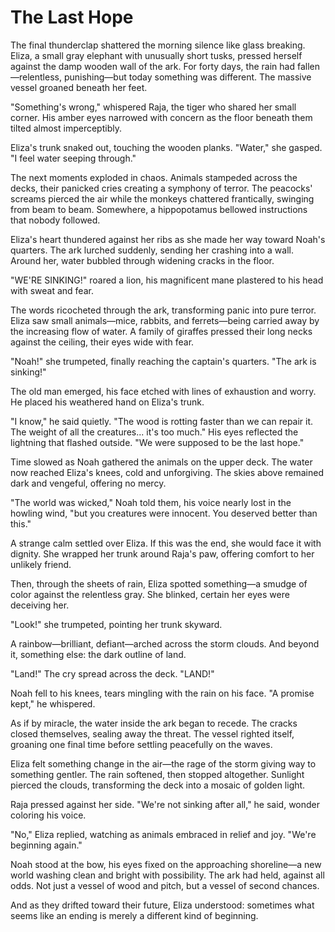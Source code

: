# The Last Hope

The final thunderclap shattered the morning silence like glass breaking. Eliza, a small gray elephant with unusually short tusks, pressed herself against the damp wooden wall of the ark. For forty days, the rain had fallen—relentless, punishing—but today something was different. The massive vessel groaned beneath her feet.

"Something's wrong," whispered Raja, the tiger who shared her small corner. His amber eyes narrowed with concern as the floor beneath them tilted almost imperceptibly.

Eliza's trunk snaked out, touching the wooden planks. "Water," she gasped. "I feel water seeping through."

The next moments exploded in chaos. Animals stampeded across the decks, their panicked cries creating a symphony of terror. The peacocks' screams pierced the air while the monkeys chattered frantically, swinging from beam to beam. Somewhere, a hippopotamus bellowed instructions that nobody followed.

Eliza's heart thundered against her ribs as she made her way toward Noah's quarters. The ark lurched suddenly, sending her crashing into a wall. Around her, water bubbled through widening cracks in the floor.

"WE'RE SINKING!" roared a lion, his magnificent mane plastered to his head with sweat and fear.

The words ricocheted through the ark, transforming panic into pure terror. Eliza saw small animals—mice, rabbits, and ferrets—being carried away by the increasing flow of water. A family of giraffes pressed their long necks against the ceiling, their eyes wide with fear.

"Noah!" she trumpeted, finally reaching the captain's quarters. "The ark is sinking!"

The old man emerged, his face etched with lines of exhaustion and worry. He placed his weathered hand on Eliza's trunk.

"I know," he said quietly. "The wood is rotting faster than we can repair it. The weight of all the creatures... it's too much." His eyes reflected the lightning that flashed outside. "We were supposed to be the last hope."

Time slowed as Noah gathered the animals on the upper deck. The water now reached Eliza's knees, cold and unforgiving. The skies above remained dark and vengeful, offering no mercy.

"The world was wicked," Noah told them, his voice nearly lost in the howling wind, "but you creatures were innocent. You deserved better than this."

A strange calm settled over Eliza. If this was the end, she would face it with dignity. She wrapped her trunk around Raja's paw, offering comfort to her unlikely friend.

Then, through the sheets of rain, Eliza spotted something—a smudge of color against the relentless gray. She blinked, certain her eyes were deceiving her.

"Look!" she trumpeted, pointing her trunk skyward.

A rainbow—brilliant, defiant—arched across the storm clouds. And beyond it, something else: the dark outline of land.

"Land!" The cry spread across the deck. "LAND!"

Noah fell to his knees, tears mingling with the rain on his face. "A promise kept," he whispered.

As if by miracle, the water inside the ark began to recede. The cracks closed themselves, sealing away the threat. The vessel righted itself, groaning one final time before settling peacefully on the waves.

Eliza felt something change in the air—the rage of the storm giving way to something gentler. The rain softened, then stopped altogether. Sunlight pierced the clouds, transforming the deck into a mosaic of golden light.

Raja pressed against her side. "We're not sinking after all," he said, wonder coloring his voice.

"No," Eliza replied, watching as animals embraced in relief and joy. "We're beginning again."

Noah stood at the bow, his eyes fixed on the approaching shoreline—a new world washing clean and bright with possibility. The ark had held, against all odds. Not just a vessel of wood and pitch, but a vessel of second chances.

And as they drifted toward their future, Eliza understood: sometimes what seems like an ending is merely a different kind of beginning.
